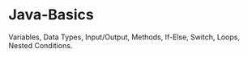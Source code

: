 # Java-Basics
Variables, Data Types, Input/Output, Methods, If-Else, Switch, Loops, Nested Conditions.
